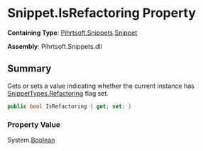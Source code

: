 # Snippet\.IsRefactoring Property

**Containing Type**: [Pihrtsoft.Snippets](../../README.md)\.[Snippet](../README.md)

**Assembly**: Pihrtsoft\.Snippets\.dll

## Summary

Gets or sets a value indicating whether the current instance has [SnippetTypes.Refactoring](../../SnippetTypes/Refactoring/README.md) flag set\.

```csharp
public bool IsRefactoring { get; set; }
```

### Property Value

System\.[Boolean](https://docs.microsoft.com/en-us/dotnet/api/system.boolean)

